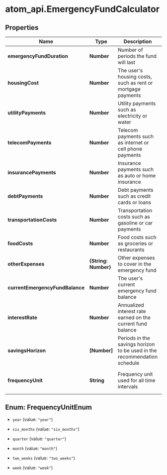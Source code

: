 # atom_api.EmergencyFundCalculator

## Properties
Name | Type | Description | Notes
------------ | ------------- | ------------- | -------------
**emergencyFundDuration** | **Number** | Number of periods the fund will last | 
**housingCost** | **Number** | The user&#39;s housing costs, such as rent or mortgage payments | [optional] 
**utilityPayments** | **Number** | Utility payments such as electricity or water | [optional] 
**telecomPayments** | **Number** | Telecom payments such as internet or cell phone payments | [optional] 
**insurancePayments** | **Number** | Insurance payments such as auto or home insurance | [optional] 
**debtPayments** | **Number** | Debt payments such as credit cards or loans | [optional] 
**transportationCosts** | **Number** | Transportation costs such as gasoline or car payments | [optional] 
**foodCosts** | **Number** | Food costs such as groceries or restaurants | [optional] 
**otherExpenses** | **{String: Number}** | Other expenses to cover in the emergency fund | [optional] 
**currentEmergencyFundBalance** | **Number** | The user&#39;s current emergency fund balance | [optional] 
**interestRate** | **Number** | Annualized interest rate earned on the current fund balance | [optional] 
**savingsHorizon** | **[Number]** | Periods in the savings horizon to be used in the recommendation schedule | [optional] 
**frequencyUnit** | **String** | Frequency unit used for all time intervals | [optional] [default to &#39;month&#39;]


<a name="FrequencyUnitEnum"></a>
## Enum: FrequencyUnitEnum


* `year` (value: `"year"`)

* `six_months` (value: `"six_months"`)

* `quarter` (value: `"quarter"`)

* `month` (value: `"month"`)

* `two_weeks` (value: `"two_weeks"`)

* `week` (value: `"week"`)




